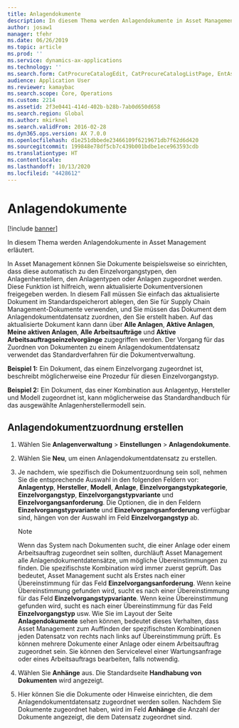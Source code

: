 ```yaml
---
title: Anlagendokumente
description: In diesem Thema werden Anlagendokumente in Asset Management erläutert.
author: josaw1
manager: tfehr
ms.date: 06/26/2019
ms.topic: article
ms.prod: ''
ms.service: dynamics-ax-applications
ms.technology: ''
ms.search.form: CatProcureCatalogEdit, CatProcureCatalogListPage, EntAssetObjectDocument
audience: Application User
ms.reviewer: kamaybac
ms.search.scope: Core, Operations
ms.custom: 2214
ms.assetid: 2f3e0441-414d-402b-b28b-7ab0d650d658
ms.search.region: Global
ms.author: mkirknel
ms.search.validFrom: 2016-02-28
ms.dyn365.ops.version: AX 7.0.0
ms.openlocfilehash: d1e251dbbede23466109f6219671db7f62d6d420
ms.sourcegitcommit: 199848e78df5cb7c439b001bdbe1ece963593cdb
ms.translationtype: HT
ms.contentlocale: 
ms.lasthandoff: 10/13/2020
ms.locfileid: "4428612"
---
```

# <a name="asset-documents"></a>Anlagendokumente

[!include [banner](../../includes/banner.md)]

 

In diesem Thema werden Anlagendokumente in Asset Management erläutert.

In Asset Management können Sie Dokumente beispielsweise so einrichten, dass diese automatisch zu den Einzelvorgangstypen, den Anlagenherstellern, den Anlagentypen oder Anlagen zugeordnet werden. Diese Funktion ist hilfreich, wenn aktualisierte Dokumentversionen freigegeben werden. In diesem Fall müssen Sie einfach das aktualisierte Dokument im Standardspeicherort ablegen, den Sie für Supply Chain Management-Dokumente verwenden, und Sie müssen das Dokument dem Anlagendokumentdatensatz zuordnen, den Sie erstellt haben. Auf das aktualisierte Dokument kann dann über **Alle Anlagen**, **Aktive Anlagen**, **Meine aktiven Anlagen**, **Alle Arbeitsaufträge** und **Aktive Arbeitsauftragseinzelvorgänge** zugegriffen werden. Der Vorgang für das Zuordnen von Dokumenten zu einem Anlagendokumentdatensatz verwendet das Standardverfahren für die Dokumentverwaltung.

**Beispiel 1:** Ein Dokument, das einem Einzelvorgang zugeordnet ist, beschreibt möglicherweise eine Prozedur für diesen Einzelvorgangstyp.

**Beispiel 2:** Ein Dokument, das einer Kombination aus Anlagentyp, Hersteller und Modell zugeordnet ist, kann möglicherweise das Standardhandbuch für das ausgewählte Anlagenherstellermodell sein.

## <a name="create-asset-document-relation"></a>Anlagendokumentzuordnung erstellen

1. Wählen Sie **Anlagenverwaltung** \> **Einstellungen** \> **Anlagendokumente**.
2. Wählen Sie **Neu**, um einen Anlagendokumentdatensatz zu erstellen.
3. Je nachdem, wie spezifisch die Dokumentzuordnung sein soll, nehmen Sie die entsprechende Auswahl in den folgenden Feldern vor: **Anlagentyp**, **Hersteller**, **Modell**, **Anlage**, **Einzelvorgangstypkategorie**, **Einzelvorgangstyp**, **Einzelvorgangstypvariante** und **Einzelvorgangsanforderung**. Die Optionen, die in den Feldern **Einzelvorgangstypvariante** und **Einzelvorgangsanforderung** verfügbar sind, hängen von der Auswahl im Feld **Einzelvorgangstyp** ab.

    > [!NOTE]
    > Wenn das System nach Dokumenten sucht, die einer Anlage oder einem Arbeitsauftrag zugeordnet sein sollten, durchläuft Asset Management alle Anlagendokumentdatensätze, um mögliche Übereinstimmungen zu finden. Die spezifischste Kombination wird immer zuerst geprüft. Das bedeutet, Asset Management sucht als Erstes nach einer Übereinstimmung für das Feld **Einzelvorgangsanforderung**. Wenn keine Übereinstimmung gefunden wird, sucht es nach einer Übereinstimmung für das Feld **Einzelvorgangstypvariante**. Wenn keine Übereinstimmung gefunden wird, sucht es nach einer Übereinstimmung für das Feld **Einzelvorgangstyp** usw. Wie Sie im Layout der Seite **Anlagendokumente** sehen können, bedeutet dieses Verhalten, dass Asset Management zum Auffinden der spezifischsten Kombinationen jeden Datensatz von rechts nach links auf Übereinstimmung prüft. Es können mehrere Dokumente einer Anlage oder einem Arbeitsauftrag zugeordnet sein. Sie können den Servicelevel einer Wartungsanfrage oder eines Arbeitsauftrags bearbeiten, falls notwendig.

4. Wählen Sie **Anhänge** aus. Die Standardseite **Handhabung von Dokumenten** wird angezeigt.
5. Hier können Sie die Dokumente oder Hinweise einrichten, die dem Anlagendokumentdatensatz zugeordnet werden sollen. Nachdem Sie Dokumente zugeordnet haben, wird im Feld **Anhänge** die Anzahl der Dokumente angezeigt, die dem Datensatz zugeordnet sind.
